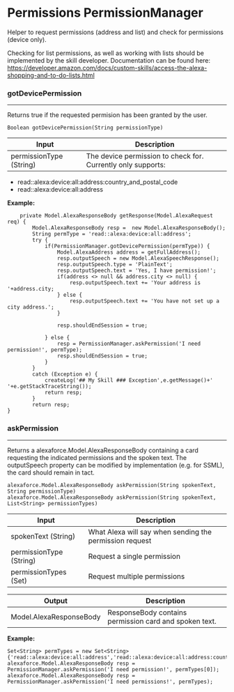 # Permissions PermissionManager #

Helper to request permissions (address and list) and check for permissions (device only). 

Checking for list permissions, as well as working with lists should be implemented by the skill developer. Documentation can be found here: https://developer.amazon.com/docs/custom-skills/access-the-alexa-shopping-and-to-do-lists.html


### gotDevicePermission ###
- - - -
Returns true if the requested permision has been granted by the user.

``` Boolean gotDevicePermission(String permissionType) ```

Input                    | Description
-------------------------| ---------------------------------------
permissionType (String)  | The device permission to check for. Currently only supports:
* read::alexa:device:all:address:country_and_postal_code 
* read::alexa:device:all:address

**Example:**
```
    private Model.AlexaResponseBody getResponse(Model.AlexaRequest req) {
        Model.AlexaResponseBody resp =  new Model.AlexaResponseBody();
        String permType = 'read::alexa:device:all:address';
        try {
            if(PermissionManager.gotDevicePermission(permType)) {
                Model.AlexaAddress address = getFullAddress();
                resp.outputSpeech = new Model.AlexaSpeechResponse();
                resp.outputSpeech.type = 'PlainText';
                resp.outputSpeech.text = 'Yes, I have permission!';
                if(address <> null && address.city <> null) {
                    resp.outputSpeech.text += 'Your address is '+address.city;
                } else {
                    resp.outputSpeech.text += 'You have not set up a city address.';
                }

                resp.shouldEndSession = true;

            } else {
                resp = PermissionManager.askPermission('I need permission!', permType);
                resp.shouldEndSession = true;
            }
        }
        catch (Exception e) {
            createLog('## My Skill ### Exception',e.getMessage()+' '+e.getStackTraceString());
            return resp;
        }
        return resp;
}		
```

### askPermission ###
- - - -
Returns a alexaforce.Model.AlexaResponseBody containing a card requesting the indicated permissions and the spoken text. The outputSpeech property can be modified by implementation (e.g. for SSML), the card should remain in tact.

``` 
alexaforce.Model.AlexaResponseBody askPermission(String spokenText, String permissionType) 
alexaforce.Model.AlexaResponseBody askPermission(String spokenText, List<String> permissionTypes)
```

Input                            | Description
-------------------------------- | ---------------------------------------------------------
spokenText (String)              | What Alexa will say when sending the permission request
permissionType (String)          | Request a single permission
permissionTypes (Set<String>)    | Request multiple permissions

Output                           | Description
-------------------------------- | --------------------------------------------------------------------------------------------
Model.AlexaResponseBody          | ResponseBody contains permission card and spoken text. 

**Example:**
```
Set<String> permTypes = new Set<String> {'read::alexa:device:all:address','read::alexa:device:all:address:country_and_postal_code','read::alexa:household:list','write::alexa:household:list'};
alexaforce.Model.AlexaResponseBody resp = PermissionManager.askPermission('I need permission!', permTypes[0]);
alexaforce.Model.AlexaResponseBody resp = PermissionManager.askPermission('I need permissions!', permTypes);
```
